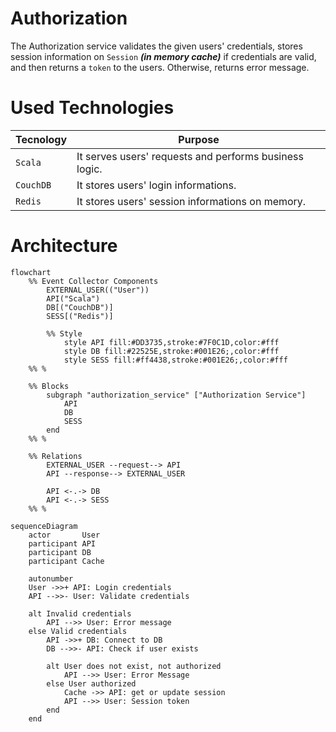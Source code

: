# Authorization
The Authorization service validates the given users' credentials, stores
session information on `Session` ***(in memory cache)*** if credentials are 
valid, and then returns a `token` to the users. Otherwise, returns error message.

# Used Technologies
| Tecnology             | Purpose                                                |
| --------------------- | ------------------------------------------------------ |
| ```Scala```           | It serves users' requests and performs business logic. |
| ```CouchDB```         | It stores users' login informations.                   |
| ```Redis```           | It stores users' session informations on memory.       | 

# Architecture
```mermaid
flowchart
    %% Event Collector Components
        EXTERNAL_USER(("User"))
        API("Scala")
        DB[("CouchDB")]
        SESS[("Redis")]

        %% Style
            style API fill:#DD3735,stroke:#7F0C1D,color:#fff
            style DB fill:#22525E,stroke:#001E26;,color:#fff
            style SESS fill:#ff4438,stroke:#001E26;,color:#fff
    %% %

    %% Blocks
        subgraph "authorization_service" ["Authorization Service"]
            API
            DB
            SESS
        end
    %% %

    %% Relations
        EXTERNAL_USER --request--> API
        API --response--> EXTERNAL_USER

        API <-.-> DB
        API <-.-> SESS
    %% %
```

```mermaid
sequenceDiagram
    actor       User
    participant API
    participant DB
    participant Cache

    autonumber
    User ->>+ API: Login credentials
    API -->>- User: Validate credentials

    alt Invalid credentials
        API -->> User: Error message
    else Valid credentials
        API ->>+ DB: Connect to DB
        DB -->>- API: Check if user exists

        alt User does not exist, not authorized
            API -->> User: Error Message
        else User authorized
            Cache ->> API: get or update session
            API -->> User: Session token
        end
    end
```
